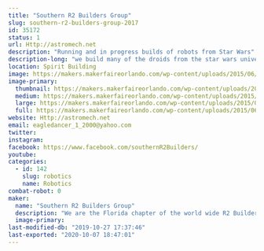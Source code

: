```yaml
---
title: "Southern R2 Builders Group"
slug: southern-r2-builders-group-2017
id: 35172
status: 1
url: Http://astromech.net
description: "Running and in progress builds of robots from Star Wars"
description-long: "we build many of the droids from the star wars universe"
location: Spirit Building
image: https://makers.makerfaireorlando.com/wp-content/uploads/2015/06/224745_10151001451231787_1186744176_n.jpg
image-primary:
  thumbnail: https://makers.makerfaireorlando.com/wp-content/uploads/2015/06/224745_10151001451231787_1186744176_n-150x150.jpg
  medium: https://makers.makerfaireorlando.com/wp-content/uploads/2015/06/224745_10151001451231787_1186744176_n-300x225.jpg
  large: https://makers.makerfaireorlando.com/wp-content/uploads/2015/06/224745_10151001451231787_1186744176_n.jpg
  full: https://makers.makerfaireorlando.com/wp-content/uploads/2015/06/224745_10151001451231787_1186744176_n.jpg
website: Http://astromech.net
email: eagledancer_1_2000@yahoo.com
twitter: 
instagram: 
facebook: https://www.facebook.com/southernR2Builders/
youtube: 
categories:
  - id: 142
    slug: robotics
    name: Robotics
combat-robot: 0
maker:
  name: "Southern R2 Builders Group"
  description: "We are the Florida chapter of the world wide R2 Builders club. We help each other build our favorite little buddy from Star Wars, R2-D2 and his friends."
  image-primary: 
last-modified-db: "2019-10-27 17:37:46"
last-exported: "2020-10-07 18:47:01"
---
```

